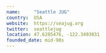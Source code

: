 ```yaml
---
name:     "Seattle JUG"
country:  USA
website:  https://seajug.org
twitter:  seattlejug
location: 47.6205476, -122.3493031
founded_date: mid-90s
---
```

